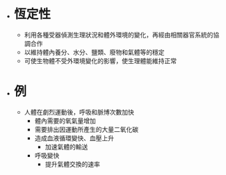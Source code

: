 - # 恆定性
	- 利用各種受器偵測生理狀況和體外環境的變化，再經由相關器官系統的協調合作
	- 以維持體內養分、水分、鹽類、廢物和氣體等的穩定
	- 可使生物體不受外環境變化的影響，使生理體能維持正常
- # 例
	- 人體在劇烈運動後，呼吸和脈博次數加快
		- 體內需要的氧氣量增加
		- 需要排出因運動所產生的大量二氧化碳
		- 造成血液循環變快、血壓上升
			- 加速氣體的輸送
		- 呼吸變快
			- 提升氣體交換的速率